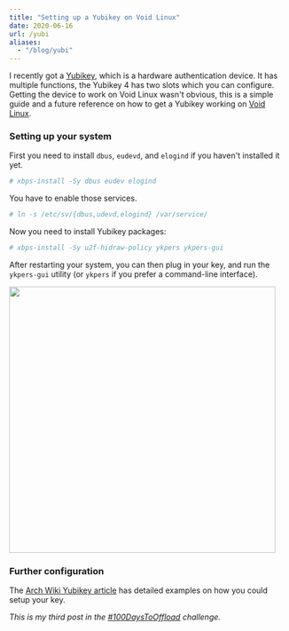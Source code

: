 ```yaml
---
title: "Setting up a Yubikey on Void Linux"
date: 2020-06-16
url: /yubi
aliases:
  - "/blog/yubi"
---
```


I recently got a [Yubikey], which is a hardware authentication device. It has
multiple functions, the Yubikey 4 has two slots which you can configure.
Getting the device to work on Void Linux wasn't obvious, this is a simple guide
and a future reference on how to get a Yubikey working on [Void Linux].

### Setting up your system

First you need to install `dbus`, `eudevd`, and `elogind` if you haven't
installed it yet.

```sh
# xbps-install -Sy dbus eudev elogind
```

You have to enable those services.

```sh
# ln -s /etc/sv/{dbus,udevd,elogind} /var/service/
```

Now you need to install Yubikey packages:

```sh
# xbps-install -Sy u2f-hidraw-policy ykpers ykpers-gui
```

After restarting your system, you can then plug in your key, and run
the `ykpers-gui` utility (or `ykpers` if you prefer a command-line interface).

<img src="/blog/yubi/ykpers-gui.png" href="A screenshot of the ykpers-gui utility on the
About page" width="480" />

### Further configuration

The [Arch Wiki Yubikey article](https://wiki.archlinux.org/index.php/Yubikey)
has detailed examples on how you could setup your key.


*This is my third post in the [#100DaysToOffload](https://100daystooffload.com)
challenge.*

[Yubikey]: https://en.wikipedia.org/wiki/YubiKey
[Void Linux]: https://voidlinux.org/
